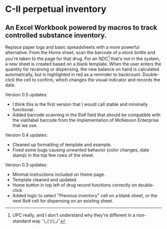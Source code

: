 # C-II perpetual inventory
## An Excel Workbook powered by macros to track controlled substance inventory.

Replace paper logs and basic spreadsheets with a more powerful alternative. From the Home sheet, scan the barcode of a stock bottle and you're taken to the page for that drug. For an NDC[^1] that's not in the system, a new sheet is created based on a blank template. When the user enters the quantity for receiving or dispensing, the new balance on hand is calculated automatically, but is highlighted in red as a reminder to backcount. Double-click the cell to confirm, which changes the visual indicator and records the date.

Version 0.5 updates:
- I think this is the first version that I would call stable and minimally functional.
- Added barcode scanning in the Rx# field that should be compatible with the vial/label barcode from the implementation of McKesson Enterprise that we use.

Version 0.4 updates:
- Cleaned up formatting of template and example.
- Fixed some bugs causing unwanted behavior (color changes, date stamp) in the top few rows of the sheet.

Version 0.3 updates:
- Minimal instructions included on Home page.
- Template cleaned and updated.
- Home button in top left of drug record functions correctly on double-click
- Added logic to select "Previous inventory" cell on a blank sheet, or the next Rx# cell for dispensing on an existing sheet.

[^1]: UPC really, and I don't understand why they're different in a non-standard way ¯\\\_(ツ)\_/¯
